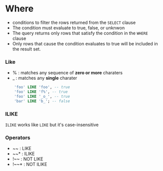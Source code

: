 # Where
- conditions to filter the rows returned from the `SELECT` clause
- The condition must evaluate to true, false, or unknwon
- The query returns only rows that satisfy the condition in the `WHERE` clause
- Only rows that cause the condition evaluates to true will be included in the result set.

### Like
- % : matches any sequence of **zero or more** charaters
- _ : matches any **single** charater
```sql
    'foo' LIKE 'foo', -- true
    'foo' LIKE 'f%', -- true
    'foo' LIKE '_o_', -- true
    'bar' LIKE 'b_'; -- false
```

### ILIKE
`ILIKE` works like `LIKE` but it's case-insensitive

### Operators
- ~~ : LIKE
- ~~* : ILIKE
- !~~ : NOT LIKE
- !~~* : NOT ILIKE
